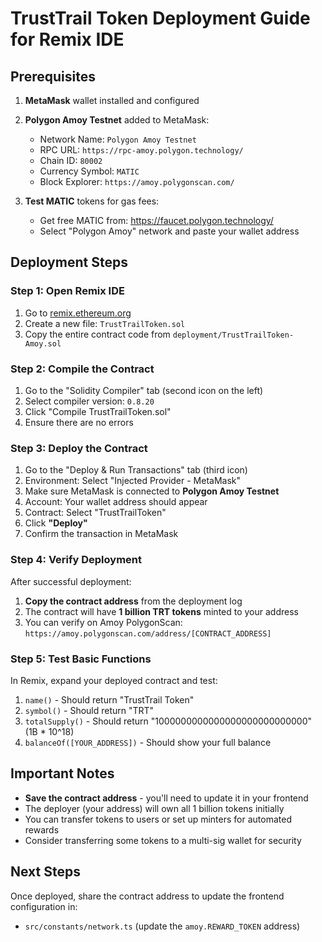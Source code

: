 # TrustTrail Token Deployment Guide for Remix IDE

## Prerequisites
1. **MetaMask** wallet installed and configured
2. **Polygon Amoy Testnet** added to MetaMask:
   - Network Name: `Polygon Amoy Testnet`
   - RPC URL: `https://rpc-amoy.polygon.technology/`
   - Chain ID: `80002`
   - Currency Symbol: `MATIC`
   - Block Explorer: `https://amoy.polygonscan.com/`

3. **Test MATIC** tokens for gas fees:
   - Get free MATIC from: https://faucet.polygon.technology/
   - Select "Polygon Amoy" network and paste your wallet address

## Deployment Steps

### Step 1: Open Remix IDE
1. Go to [remix.ethereum.org](https://remix.ethereum.org)
2. Create a new file: `TrustTrailToken.sol`
3. Copy the entire contract code from `deployment/TrustTrailToken-Amoy.sol`

### Step 2: Compile the Contract
1. Go to the "Solidity Compiler" tab (second icon on the left)
2. Select compiler version: `0.8.20`
3. Click "Compile TrustTrailToken.sol"
4. Ensure there are no errors

### Step 3: Deploy the Contract
1. Go to the "Deploy & Run Transactions" tab (third icon)
2. Environment: Select "Injected Provider - MetaMask"
3. Make sure MetaMask is connected to **Polygon Amoy Testnet**
4. Account: Your wallet address should appear
5. Contract: Select "TrustTrailToken"
6. Click **"Deploy"**
7. Confirm the transaction in MetaMask

### Step 4: Verify Deployment
After successful deployment:
1. **Copy the contract address** from the deployment log
2. The contract will have **1 billion TRT tokens** minted to your address
3. You can verify on Amoy PolygonScan: `https://amoy.polygonscan.com/address/[CONTRACT_ADDRESS]`

### Step 5: Test Basic Functions
In Remix, expand your deployed contract and test:
1. `name()` - Should return "TrustTrail Token"
2. `symbol()` - Should return "TRT"
3. `totalSupply()` - Should return "1000000000000000000000000000" (1B * 10^18)
4. `balanceOf([YOUR_ADDRESS])` - Should show your full balance

## Important Notes
- **Save the contract address** - you'll need to update it in your frontend
- The deployer (your address) will own all 1 billion tokens initially
- You can transfer tokens to users or set up minters for automated rewards
- Consider transferring some tokens to a multi-sig wallet for security

## Next Steps
Once deployed, share the contract address to update the frontend configuration in:
- `src/constants/network.ts` (update the `amoy.REWARD_TOKEN` address)